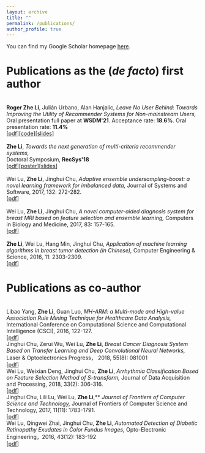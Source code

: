 ```yaml
---
layout: archive
title: ""
permalink: /publications/
author_profile: true
---
```


You can find my Google Scholar homepage [<u>here</u>](https://scholar.google.com/citations?user=_GDQBHcAAAAJ&hl=en).

Publications as the (*de facto*) first author
======
<br/>**Roger Zhe Li**, Julián Urbano, Alan Hanjalic, *Leave No User Behind: Towards Improving the Utility of Recommender Systems for Non-mainstream Users,* <br>
Oral presentation full paper at **WSDM'21**. Acceptance rate: **18.6%**. Oral presentation rate: **11.4%**<br>
\[[<u>pdf</u>](https://arxiv.org/pdf/2102.01744.pdf)\]\[[<u>code</u>](https://github.com/roger-zhe-li/wsdm21-mainstream)\]\[[<u>slides</u>](https://roger-zhe-li.github.io/files/wsdm_slides.pdf)\]
<br/>
<br/>**Zhe Li**, *Towards the next generation of multi-criteria recommender systems,* <br> 
Doctoral Symposium, **RecSys'18**<br>
\[[<u>pdf</u>](https://roger-zhe-li.github.io/files/recsys18.pdf)\]\[[<u>poster</u>](https://roger-zhe-li.github.io/files/poster_recsys18.pdf)\]\[[<u>slides</u>](https://roger-zhe-li.github.io/files/DS.pdf)\]
<br/>
<br/>Wei Lu, **Zhe Li**, Jinghui Chu, *Adaptive ensemble undersampling-boost: a novel learning framework for imbalanced data,* 
Journal of Systems and Software, 2017, 132: 272-282. <br>
\[[<u>pdf</u>](https://roger-zhe-li.github.io/files/JSS.pdf)\]
<br/>
<br/>Wei Lu, **Zhe Li**, Jinghui Chu, *A novel computer-aided diagnosis system for breast MRI based on feature selection and ensemble learning,* 
Computers in Biology and Medicine, 2017, 83: 157-165.<br>
\[[<u>pdf</u>](https://roger-zhe-li.github.io/files/CBM.pdf)\]
<br/>
<br/>**Zhe Li**, Wei Lu, Hang Min, Jinghui Chu, *Application of machine learning algorithms in breast tumor detection (in Chinese),* Computer Engineering & Science, 2016, 11: 2303-2309.  <br>
\[[<u>pdf</u>](https://roger-zhe-li.github.io/files/CES.pdf)\]


Publications as co-author
======
<br/>Libao Yang, **Zhe Li**, Guan Luo, *MH-ARM: a Multi-mode and High-value Association Rule Mining Technique
for Healthcare Data Analysis,* International Conference on Computational Science and Computational Intelligence (CSCI), 2016, 122-127.<br>
\[[<u>pdf</u>](https://roger-zhe-li.github.io/files/MH-ARM.pdf)\]
<br/>Jinghui Chu, Zerui Wu, Wei Lu, **Zhe Li**, *Breast Cancer Diagnosis System Based on Transfer Learning and Deep Convolutional Neural Networks,* Laser & Optoelectronics Progress， 2018, 55(8): 081001 <br>
\[[<u>pdf</u>](https://roger-zhe-li.github.io/files/LOP.pdf)\]
<br/>Wei Lu, Weixian Deng, Jinghui Chu, **Zhe Li**, *Arrhythmia Classification Based on Feature Selection Method of S-transform,* Journal of Data Acquisition and Processing, 2018, 33(2): 306-316. <br>
\[[<u>pdf</u>](https://roger-zhe-li.github.io/files/JDAP.pdf)\]
<br/>Jinghui Chu, Lili Lu, Wei Lu, **Zhe Li**,** *Journal of Frontiers of Computer Science and Technology,* Journal of Frontiers of Computer Science and Technology, 2017, 11(11): 1783-1791.<br>
\[[<u>pdf</u>](https://roger-zhe-li.github.io/files/fcst.pdf)\]
<br/>Wei Lu, Qingwei Zhai, Jinghui Chu, **Zhe Li**, *Automated Detection of Diabetic Retinopathy Exudates in Color Fundus Images,* Opto-Electronic Engineering，2016, 43(12): 183-192 <br>
\[[<u>pdf</u>](https://roger-zhe-li.github.io/files/OEE.pdf)\]
